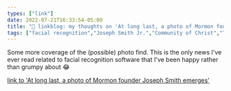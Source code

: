 ```yaml
---
types: ["link"]
date: 2022-07-21T16:33:54-05:00
title: "🔗 linkblog: my thoughts on 'At long last, a photo of Mormon founder Joseph Smith emerges'"
tags: ["facial recognition","Joseph Smith Jr.","Community of Christ","The Church of Jesus Christ of Latter-day Saints","Lach Mackay"]
---
```

Some more coverage of the (possible) photo find. This is the only news I've ever read related to facial recognition software that I've been happy rather than grumpy about 😂
 

[link to 'At long last, a photo of Mormon founder Joseph Smith emerges'](https://www.sltrib.com/religion/2022/07/21/long-last-photo-mormon-founder/)
